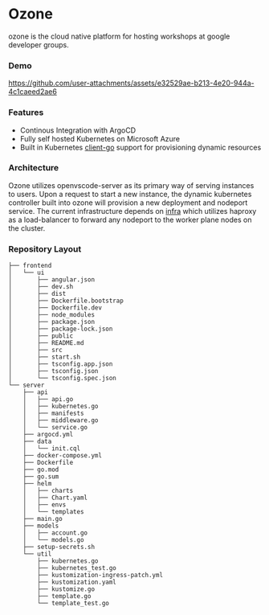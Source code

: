 # Ozone

ozone is the cloud native platform for hosting workshops at google developer groups.

### Demo

https://github.com/user-attachments/assets/e32529ae-b213-4e20-944a-4c1caeed2ae6

### Features
- Continous Integration with ArgoCD
- Fully self hosted Kubernetes on Microsoft Azure
- Built in Kubernetes [client-go](https://github.com/kubernetes/client-go) support for provisioning dynamic resources

### Architecture

Ozone utilizes openvscode-server as its primary way of serving instances to users. Upon a request to start a new instance, the dynamic kubernetes controller built into ozone will provision a new deployment and nodeport service. The current infrastructure depends on [infra](https://github.com/GlennTatum/infra) which utilizes haproxy as a load-balancer to forward any nodeport to the worker plane nodes on the cluster.

### Repository Layout

```
├── frontend
│   └── ui
│       ├── angular.json
│       ├── dev.sh
│       ├── dist
│       ├── Dockerfile.bootstrap
│       ├── Dockerfile.dev
│       ├── node_modules
│       ├── package.json
│       ├── package-lock.json
│       ├── public
│       ├── README.md
│       ├── src
│       ├── start.sh
│       ├── tsconfig.app.json
│       ├── tsconfig.json
│       └── tsconfig.spec.json
└── server
    ├── api
    │   ├── api.go
    │   ├── kubernetes.go
    │   ├── manifests
    │   ├── middleware.go
    │   └── service.go
    ├── argocd.yml
    ├── data
    │   └── init.cql
    ├── docker-compose.yml
    ├── Dockerfile
    ├── go.mod
    ├── go.sum
    ├── helm
    │   ├── charts
    │   ├── Chart.yaml
    │   ├── envs
    │   └── templates
    ├── main.go
    ├── models
    │   ├── account.go
    │   └── models.go
    ├── setup-secrets.sh
    └── util
        ├── kubernetes.go
        ├── kubernetes_test.go
        ├── kustomization-ingress-patch.yml
        ├── kustomization.yaml
        ├── kustomize.go
        ├── template.go
        └── template_test.go
```
